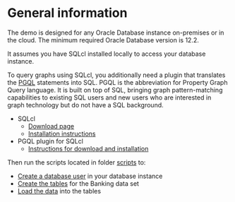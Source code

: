 # General information

The demo is designed for any Oracle Database instance on-premises or in the cloud. The minimum required Oracle Database version is 12.2.

It assumes you have SQLcl installed locally to access your database instance.

To query graphs using SQLcl, you additionally need a plugin that translates the [PGQL](https://pgql-lang.org/spec/latest/) statements into SQL. PGQL is the abbreviation for Property Graph Query language. It is built on top of SQL, bringing graph pattern-matching capabilities to existing SQL users and new users who are interested in graph technology but do not have a SQL background.

* SQLcl
    * [Download page](https://www.oracle.com/database/sqldeveloper/technologies/sqlcl/download/)
    * [Installation instructions](https://docs.oracle.com/en/database/oracle/apex/23.1/aeadm/downloading-and-installing-sqlcl.html)
* PGQL plugin for SQLcl
    * [Instructions for download and installation](https://docs.oracle.com/en/database/oracle/sql-developer-command-line/23.3/sqcug/using-pgql-plug-sqlcl.html)

Then run the scripts located in folder [scripts](https://github.com/karinpatenge/property-graph/tree/main/Banking%20dataset%20example/scripts/database) to:

* [Create a database user](https://github.com/karinpatenge/property-graph/blob/main/Banking%20dataset%20example/scripts/database/00_create_database_user.sql) in your database instance
* [Create the tables](https://github.com/karinpatenge/property-graph/blob/main/Banking%20dataset%20example/scripts/database/01_create_data_set_tables.sql) for the Banking data set
* [Load the data](https://github.com/karinpatenge/property-graph/blob/main/Banking%20dataset%20example/scripts/database/02_load_data_set.sql) into the tables
